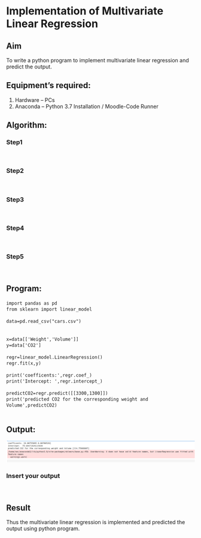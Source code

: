 # Implementation of Multivariate Linear Regression
## Aim
To write a python program to implement multivariate linear regression and predict the output.
## Equipment’s required:
1.	Hardware – PCs
2.	Anaconda – Python 3.7 Installation / Moodle-Code Runner
## Algorithm:
### Step1
<br>

### Step2
<br>

### Step3
<br>

### Step4
<br>

### Step5
<br>

## Program:
```
import pandas as pd
from sklearn import linear_model

data=pd.read_csv("cars.csv")


x=data[['Weight','Volume']]
y=data['CO2']
       
regr=linear_model.LinearRegression()
regr.fit(x,y)

print('coefficents:',regr.coef_)
print('Intercept: ',regr.intercept_)
       
predictCO2=regr.predict([[3300,1300]])
print('predicted CO2 for the corresponding weight and Volume',predictCO2)


```
## Output:
![MODEL](/OP.png)

### Insert your output

<br>

## Result
Thus the multivariate linear regression is implemented and predicted the output using python program.